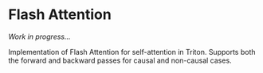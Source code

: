 # Flash Attention

_Work in progress..._

Implementation of Flash Attention for self-attention in Triton. Supports both the forward and backward passes for causal and non-causal cases.
